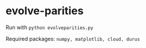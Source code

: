 evolve-parities
===============
Run with `python evolveparities.py`

Required packages: `numpy, matplotlib, cloud, durus`
